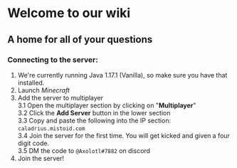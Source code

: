 # Welcome to our wiki
## A home for all of your questions 

### Connecting to the server:
 1. We're currently running Java 1.17.1 (Vanilla), so make sure you have that installed.
 2. Launch *Minecraft*
 3. Add the server to multiplayer  
    3.1 Open the multiplayer section by clicking on "**Multiplayer**"  
    3.2 Click the **Add Server** button in the lower section  
    3.3 Copy and paste the following into the IP section: `caladrius.mistoid.com`  
    3.4 Join the server for the first time. You will get kicked and given a four digit code.  
    3.5 DM the code to `@Axolotl#7882` on discord
 4. Join the server!
 
